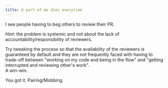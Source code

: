```yaml
---
title: A part of me dies everytime
---
```


I see people having to beg others to review their PR.

_Hint_: the problem is systemic and not about the lack of accountability/responsibility of reviewers.  

Try tweaking the process so that the availability of the reviewers is guaranteed by default and they are not frequently faced with having to trade-off between "working on my code and being in the flow" and "getting interrupted and reviewing other's work".  
A win-win.

You got it. Pairing/Mobbing.
